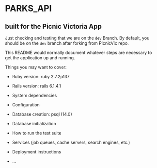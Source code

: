 # PARKS_API

## built for the Picnic Victoria App

Just checking and testing that we are on the `dev` Branch.
By default, you should be on the `dev` branch after forking from PicnicVic repo.

This README would normally document whatever steps are necessary to get the
application up and running.

Things you may want to cover:

- Ruby version: ruby 2.7.2p137

- Rails version: rails 6.1.4.1

- System dependencies

- Configuration

- Database creation: psql (14.0)

- Database initialization

- How to run the test suite

- Services (job queues, cache servers, search engines, etc.)

- Deployment instructions

- ...
